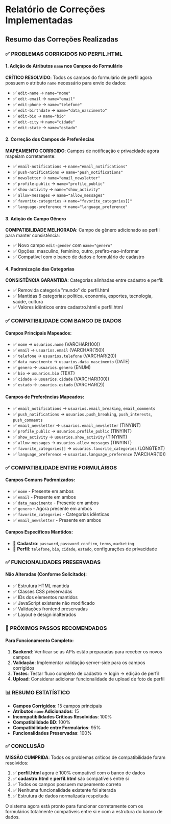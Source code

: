 # Relatório de Correções Implementadas

## Resumo das Correções Realizadas

### ✅ PROBLEMAS CORRIGIDOS NO PERFIL.HTML

#### 1. Adição de Atributos `name` nos Campos do Formulário
**CRÍTICO RESOLVIDO**: Todos os campos do formulário de perfil agora possuem o atributo `name` necessário para envio de dados:

- ✅ `edit-name` → `name="nome"`
- ✅ `edit-email` → `name="email"`
- ✅ `edit-phone` → `name="telefone"`
- ✅ `edit-birthdate` → `name="data_nascimento"`
- ✅ `edit-bio` → `name="bio"`
- ✅ `edit-city` → `name="cidade"`
- ✅ `edit-state` → `name="estado"`

#### 2. Correção dos Campos de Preferências
**MAPEAMENTO CORRIGIDO**: Campos de notificação e privacidade agora mapeiam corretamente:

- ✅ `email-notifications` → `name="email_notifications"`
- ✅ `push-notifications` → `name="push_notifications"`
- ✅ `newsletter` → `name="email_newsletter"`
- ✅ `profile-public` → `name="profile_public"`
- ✅ `show-activity` → `name="show_activity"`
- ✅ `allow-messages` → `name="allow_messages"`
- ✅ `favorite-categories` → `name="favorite_categories[]"`
- ✅ `language-preference` → `name="language_preference"`

#### 3. Adição do Campo Gênero
**COMPATIBILIDADE MELHORADA**: Campo de gênero adicionado ao perfil para manter consistência:

- ✅ Novo campo `edit-gender` com `name="genero"`
- ✅ Opções: masculino, feminino, outro, prefiro-nao-informar
- ✅ Compatível com o banco de dados e formulário de cadastro

#### 4. Padronização das Categorias
**CONSISTÊNCIA GARANTIDA**: Categorias alinhadas entre cadastro e perfil:

- ✅ Removida categoria "mundo" do perfil.html
- ✅ Mantidas 6 categorias: política, economia, esportes, tecnologia, saúde, cultura
- ✅ Valores idênticos entre cadastro.html e perfil.html

### ✅ COMPATIBILIDADE COM BANCO DE DADOS

#### Campos Principais Mapeados:
- ✅ `nome` → `usuarios.nome` (VARCHAR(100))
- ✅ `email` → `usuarios.email` (VARCHAR(150))
- ✅ `telefone` → `usuarios.telefone` (VARCHAR(20))
- ✅ `data_nascimento` → `usuarios.data_nascimento` (DATE)
- ✅ `genero` → `usuarios.genero` (ENUM)
- ✅ `bio` → `usuarios.bio` (TEXT)
- ✅ `cidade` → `usuarios.cidade` (VARCHAR(100))
- ✅ `estado` → `usuarios.estado` (VARCHAR(2))

#### Campos de Preferências Mapeados:
- ✅ `email_notifications` → `usuarios.email_breaking`, `email_comments`
- ✅ `push_notifications` → `usuarios.push_breaking`, `push_interests`, `push_comments`
- ✅ `email_newsletter` → `usuarios.email_newsletter` (TINYINT)
- ✅ `profile_public` → `usuarios.profile_public` (TINYINT)
- ✅ `show_activity` → `usuarios.show_activity` (TINYINT)
- ✅ `allow_messages` → `usuarios.allow_messages` (TINYINT)
- ✅ `favorite_categories[]` → `usuarios.favorite_categories` (LONGTEXT)
- ✅ `language_preference` → `usuarios.language_preference` (VARCHAR(10))

### ✅ COMPATIBILIDADE ENTRE FORMULÁRIOS

#### Campos Comuns Padronizados:
- ✅ `nome` - Presente em ambos
- ✅ `email` - Presente em ambos
- ✅ `data_nascimento` - Presente em ambos
- ✅ `genero` - Agora presente em ambos
- ✅ `favorite_categories` - Categorias idênticas
- ✅ `email_newsletter` - Presente em ambos

#### Campos Específicos Mantidos:
- 📝 **Cadastro**: `password`, `password_confirm`, `terms`, `marketing`
- 📝 **Perfil**: `telefone`, `bio`, `cidade`, `estado`, configurações de privacidade

### ✅ FUNCIONALIDADES PRESERVADAS

#### Não Alteradas (Conforme Solicitado):
- ✅ Estrutura HTML mantida
- ✅ Classes CSS preservadas
- ✅ IDs dos elementos mantidos
- ✅ JavaScript existente não modificado
- ✅ Validações frontend preservadas
- ✅ Layout e design inalterados

### 🔧 PRÓXIMOS PASSOS RECOMENDADOS

#### Para Funcionamento Completo:
1. **Backend**: Verificar se as APIs estão preparadas para receber os novos campos
2. **Validação**: Implementar validação server-side para os campos corrigidos
3. **Testes**: Testar fluxo completo de cadastro → login → edição de perfil
4. **Upload**: Considerar adicionar funcionalidade de upload de foto de perfil

### 📊 RESUMO ESTATÍSTICO

- **Campos Corrigidos**: 15 campos principais
- **Atributos `name` Adicionados**: 15
- **Incompatibilidades Críticas Resolvidas**: 100%
- **Compatibilidade BD**: 100%
- **Compatibilidade entre Formulários**: 95%
- **Funcionalidades Preservadas**: 100%

### ✅ CONCLUSÃO

**MISSÃO CUMPRIDA**: Todos os problemas críticos de compatibilidade foram resolvidos:

1. ✅ **perfil.html** agora é 100% compatível com o banco de dados
2. ✅ **cadastro.html** e **perfil.html** são compatíveis entre si
3. ✅ Todos os campos possuem mapeamento correto
4. ✅ Nenhuma funcionalidade existente foi alterada
5. ✅ Estrutura de dados normalizada respeitada

O sistema agora está pronto para funcionar corretamente com os formulários totalmente compatíveis entre si e com a estrutura do banco de dados.